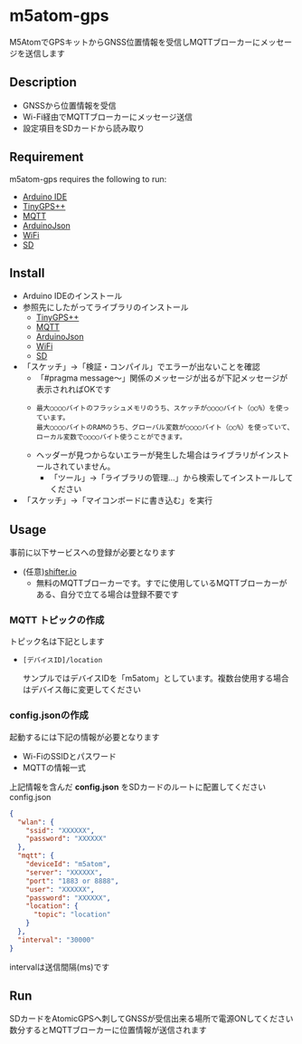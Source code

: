 # m5atom-gps

M5AtomでGPSキットからGNSS位置情報を受信しMQTTブローカーにメッセージを送信します

## Description
 * GNSSから位置情報を受信
 * Wi-Fi経由でMQTTブローカーにメッセージ送信
 * 設定項目をSDカードから読み取り

## Requirement
m5atom-gps requires the following to run:

  * [Arduino IDE](https://www.arduino.cc/en/software)
  * [TinyGPS++](http://arduiniana.org/libraries/tinygpsplus/)
  * [MQTT](https://github.com/256dpi/arduino-mqtt)
  * [ArduinoJson](https://arduinojson.org/)
  * [WiFi](https://www.arduino.cc/en/Reference/WiFi)
  * [SD](https://www.arduino.cc/en/reference/SD)


## Install
* Arduino IDEのインストール
* 参照先にしたがってライブラリのインストール
  * [TinyGPS++](http://arduiniana.org/libraries/tinygpsplus/)
  * [MQTT](https://github.com/256dpi/arduino-mqtt)
  * [ArduinoJson](https://arduinojson.org/)
  * [WiFi](https://www.arduino.cc/en/Reference/WiFi)
  * [SD](https://www.arduino.cc/en/reference/SD)
* 「スケッチ」->「検証・コンパイル」でエラーが出ないことを確認
  * 「#pragma message～」関係のメッセージが出るが下記メッセージが表示されればOKです
  * ```
    最大○○○○バイトのフラッシュメモリのうち、スケッチが○○○○バイト（○○%）を使っています。
    最大○○○○バイトのRAMのうち、グローバル変数が○○○○バイト（○○%）を使っていて、ローカル変数で○○○○バイト使うことができます。
    ```
  * ヘッダーが見つからないエラーが発生した場合はライブラリがインストールされていません。
    * 「ツール」->「ライブラリの管理…」から検索してインストールしてください 
* 「スケッチ」->「マイコンボードに書き込む」を実行
  
## Usage
事前に以下サービスへの登録が必要となります
* (任意)[shifter.io](https://shiftr.io/)
  * 無料のMQTTブローカーです。すでに使用しているMQTTブローカーがある、自分で立てる場合は登録不要です

### MQTT トピックの作成
トピック名は下記とします
* ``` 
  [デバイスID]/location 
  ```
  サンプルではデバイスIDを「m5atom」としています。複数台使用する場合はデバイス毎に変更してください
### config.jsonの作成
起動するには下記の情報が必要となります
* Wi-FiのSSIDとパスワード
* MQTTの情報一式

上記情報を含んだ **config.json** をSDカードのルートに配置してください<br>
config.json
```json
{
  "wlan": {
    "ssid": "XXXXXX",
    "password": "XXXXXX"
  },
  "mqtt": {
    "deviceId": "m5atom",
    "server": "XXXXXX",
    "port": "1883 or 8888",
    "user": "XXXXXX",
    "password": "XXXXXX",
    "location": {
      "topic": "location"
    }
  },
  "interval": "30000"
}
```
intervalは送信間隔(ms)です<br>

## Run
SDカードをAtomicGPSへ刺してGNSSが受信出来る場所で電源ONしてください<br>
数分するとMQTTブローカーに位置情報が送信されます

